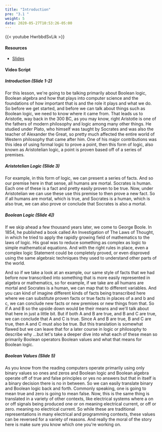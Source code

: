 ```yaml
---
title: "Introduction"
pre: "3.1 "
weight: 5
date: 2020-05-27T10:53:26-05:00
---
```


{{< youtube HwrbbdSvLik >}}


#### Resources
* [Slides](/1-cc110/03-bits-and-boolean-algebra/slides/03-Bits-and-Boolean-Algebra.pdf)


#### Video Script

##### Introduction (Slide 1-2)

For this lesson, we're going to be talking primarily about Boolean logic, Boolean algebra and how that plays into computer science and the foundations of how important that is and the role it plays and what we do. So before we get started, and before we can talk about things such as Boolean logic, we need to know where it came from. That leads us to Aristotle, way back in the 300 BC, as you may know, right Aristotle is one of the fathers of modern philosophy and logic among many other things. He studied under Plato, who himself was taught by Socrates and was also the teacher of Alexander the Great, so pretty much affected the entire world of Western philosophy that came after him. One of his major contributions was this idea of using formal logic to prove a point, then this form of logic, also known as Aristotelian logic, a point is proven based off of a series of premises. 

##### Aristotelian Logic (Slide 3)

For example, in this form of logic, we can present a series of facts. And so our premise here in that sense, all humans are mortal. Socrates is human. Each one of these is a fact and pretty easily proven to be true. Now, under Aristotelian we can use these use this premise to then prove a new fact. So if all humans are mortal, which is true, and Socrates is a human, which is also true, we can also prove or conclude that Socrates is also a mortal. 

##### Boolean Logic (Slide 4])

If we skip ahead a few thousand years later, we come to George Boole.  In 1854, he published a book called An Investigation of The Laws of Thought, in which he tried to apply the rapidly growing field of mathematics to the laws of logic. His goal was to reduce something as complex as logic to simple mathematical equations. And with the right rules in place, even a complex logic Statement could be completely proved, or even disproved using the same algebraic techniques they used to understand other parts of the world. 

And so if we take a look at an example, our same style of facts that we had before now transcribed into something that is more easily represented in algebra or mathematics, so for example, if we take are all humans are mortal and Socrates is a human, we can map that to different variables. And you can kind of imagine different kinds of facts being transcribed here where we can substitute proven facts or true facts in places of a and b and c, we can conclude new facts or new premises or new things from that. So if A and B so the upside down would be their means and we'll talk about that here in just a little bit. But if both A and B are true, and B and C are true, we can conclude that A and C is true.  Since A and B are true, B and C are true, then A and C must also be true. But this translation is somewhat flawed but we can leave that for a later course in logic or philosophy to describe why ...but let's take a deeper dive into what each of these mean so primarily Boolean operators Boolean values and what that means for Boolean logic. 

##### Boolean Values (Slide 5)

As you know from the reading computers operate primarily using only binary values so ones and zeros and Boolean logic and Boolean algebra operate off of true and false principles or yes no answers but that in itself is a binary decision there is no in between. So we can easily translate binary and Boolean logic back and forth. Commonly speaking, one is going to mean true and zero is going to mean false. Now, this is the same thing is translated in a variety of other contexts, like electrical systems where a on or off signals being produced one or on meaning electrical current, or off or zero. meaning no electrical current. So while these are traditional representations in many electrical and programming contexts, these values can be reversed for a variety of reasons. And really the moral of the story here is make sure you know which one you're working on. 

